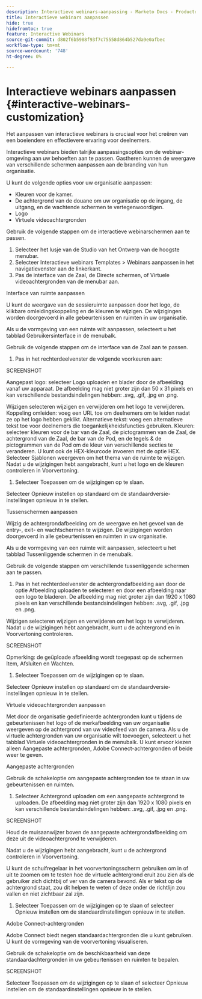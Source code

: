 ```yaml
---
description: Interactieve webinars-aanpassing - Marketo Docs - Productdocumentatie
title: Interactieve webinars aanpassen
hide: true
hidefromtoc: true
feature: Interactive Webinars
source-git-commit: d802f6b5988f93f7c75558d864b527da9e0afbec
workflow-type: tm+mt
source-wordcount: '748'
ht-degree: 0%

---
```


# Interactieve webinars aanpassen {#interactive-webinars-customization}

Het aanpassen van interactieve webinars is cruciaal voor het creëren van een boeiendere en effectievere ervaring voor deelnemers.

Interactieve webinars bieden talrijke aanpassingsopties om de webinar-omgeving aan uw behoeften aan te passen. Gastheren kunnen de weergave van verschillende schermen aanpassen aan de branding van hun organisatie.

U kunt de volgende opties voor uw organisatie aanpassen:
* Kleuren voor de kamer.
* De achtergrond van de douane om uw organisatie op de ingang, de uitgang, en de wachtende schermen te vertegenwoordigen.
* Logo
* Virtuele videoachtergronden

Gebruik de volgende stappen om de interactieve webinarschermen aan te passen.

1. Selecteer het lusje van de Studio van het Ontwerp van de hoogste menubar.
1. Selecteer Interactieve webinars Templates > Webinars aanpassen in het navigatievenster aan de linkerkant.
1. Pas de interface van de Zaal, de Directe schermen, of Virtuele videoachtergronden van de menubar aan.

Interface van ruimte aanpassen

U kunt de weergave van de sessieruimte aanpassen door het logo, de klikbare omleidingskoppeling en de kleuren te wijzigen. De wijzigingen worden doorgevoerd in alle gebeurtenissen en ruimten in uw organisatie.

Als u de vormgeving van een ruimte wilt aanpassen, selecteert u het tabblad Gebruikersinterface in de menubalk.

Gebruik de volgende stappen om de interface van de Zaal aan te passen.

1. Pas in het rechterdeelvenster de volgende voorkeuren aan:

SCREENSHOT

Aangepast logo: selecteer Logo uploaden en blader door de afbeelding vanaf uw apparaat. De afbeelding mag niet groter zijn dan 50 x 31 pixels en kan verschillende bestandsindelingen hebben: .svg, .gif, .jpg en .png.

Wijzigen selecteren   wijzigen en verwijderen   om het logo te verwijderen.
Koppeling omleiden: voeg een URL toe om deelnemers om te leiden nadat ze op het logo hebben geklikt.
Alternatieve tekst: voeg een alternatieve tekst toe voor deelnemers die toegankelijkheidsfuncties gebruiken.
Kleuren: selecteer kleuren voor de bar van de Zaal, de pictogrammen van de Zaal, de achtergrond van de Zaal, de bar van de Pod, en de tegels &amp; de pictogrammen van de Pod om de kleur van verschillende secties te veranderen.
U kunt ook de HEX-kleurcode invoeren met de optie HEX.
Selecteer Sjablonen weergeven om het thema van de ruimte te wijzigen.
Nadat u de wijzigingen hebt aangebracht, kunt u het logo en de kleuren controleren in Voorvertoning.

1. Selecteer Toepassen om de wijzigingen op te slaan.

Selecteer Opnieuw instellen op standaard om de standaardversie-instellingen opnieuw in te stellen.

Tussenschermen aanpassen

Wijzig de achtergrondafbeelding om de weergave en het gevoel van de entry-, exit- en wachtschermen te wijzigen. De wijzigingen worden doorgevoerd in alle gebeurtenissen en ruimten in uw organisatie.

Als u de vormgeving van een ruimte wilt aanpassen, selecteert u het tabblad Tussenliggende schermen in de menubalk.

Gebruik de volgende stappen om verschillende tussenliggende schermen aan te passen.

1. Pas in het rechterdeelvenster de achtergrondafbeelding aan door de optie Afbeelding uploaden te selecteren en door een afbeelding naar een logo te bladeren. De afbeelding mag niet groter zijn dan 1920 x 1080 pixels en kan verschillende bestandsindelingen hebben: .svg, .gif, .jpg en .png.

Wijzigen selecteren   wijzigen en verwijderen   om het logo te verwijderen.
Nadat u de wijzigingen hebt aangebracht, kunt u de achtergrond en in Voorvertoning controleren.

SCREENSHOT

Opmerking: de geüploade afbeelding wordt toegepast op de schermen Item, Afsluiten en Wachten.

1. Selecteer Toepassen om de wijzigingen op te slaan.

Selecteer Opnieuw instellen op standaard om de standaardversie-instellingen opnieuw in te stellen.

Virtuele videoachtergronden aanpassen

Met door de organisatie gedefinieerde achtergronden kunt u tijdens de gebeurtenissen het logo of de merkafbeelding van uw organisatie weergeven op de achtergrond van uw videofeed van de camera. Als u de virtuele achtergronden van uw organisatie wilt toevoegen, selecteert u het tabblad Virtuele videoachtergronden in de menubalk. U kunt ervoor kiezen alleen Aangepaste achtergronden, Adobe Connect-achtergronden of beide weer te geven.

Aangepaste achtergronden

Gebruik de schakeloptie om aangepaste achtergronden toe te staan in uw gebeurtenissen en ruimten.

1. Selecteer Achtergrond uploaden om een aangepaste achtergrond te uploaden. De afbeelding mag niet groter zijn dan 1920 x 1080 pixels en kan verschillende bestandsindelingen hebben: .svg, .gif, .jpg en .png.

SCREENSHOT

Houd de muisaanwijzer boven de aangepaste achtergrondafbeelding om deze uit de videoachtergrond te verwijderen.

Nadat u de wijzigingen hebt aangebracht, kunt u de achtergrond controleren in Voorvertoning.

U kunt de schuifregelaar in het voorvertoningsscherm gebruiken om in of uit te zoomen om te testen hoe de virtuele achtergrond eruit zou zien als de gebruiker zich dichtbij of ver van de camera bevond. Als er tekst op de achtergrond staat, zou dit helpen te weten of deze onder de richtlijn zou vallen en niet zichtbaar zal zijn.

1. Selecteer Toepassen om de wijzigingen op te slaan of selecteer Opnieuw instellen om de standaardinstellingen opnieuw in te stellen.

Adobe Connect-achtergronden

Adobe Connect biedt negen standaardachtergronden die u kunt gebruiken. U kunt de vormgeving van de voorvertoning visualiseren.

Gebruik de schakeloptie om de beschikbaarheid van deze standaardachtergronden in uw gebeurtenissen en ruimten te bepalen.

SCREENSHOT

Selecteer Toepassen om de wijzigingen op te slaan of selecteer Opnieuw instellen om de standaardinstellingen opnieuw in te stellen.
